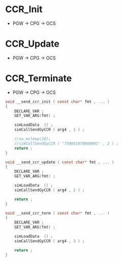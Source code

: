 # CCR_Init
- PGW -> CPG -> OCS
# CCR_Update
- PGW -> CPG -> OCS
# CCR_Terminate
- PGW -> CPG -> OCS

```c
void __send_ccr_init ( const char* fmt , ... )
{
    DECLARE_VAR ;
    GET_VAR_ARG(fmt) ;

    simLoadData  () ;
    simCallSendGyCCR ( arg4 , 1 ) ;

    //sa_msleep(10);
    //simCallSendGyCCR ( "750081070000001" , 2 ) ;
    return ;
}

void __send_ccr_update ( const char* fmt , ... )
{
    DECLARE_VAR ;
    GET_VAR_ARG(fmt) ;

    simLoadData  () ;
    simCallSendGyCCR ( arg4 , 2 ) ;

    return ;
}

void __send_ccr_term ( const char* fmt , ... )
{
    DECLARE_VAR ;
    GET_VAR_ARG(fmt) ;

    simLoadData  () ;
    simCallSendGyCCR ( arg4 , 3 ) ;

    return ;
}


```
